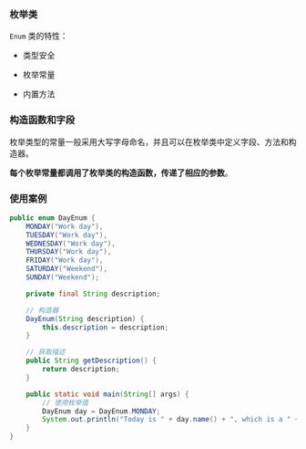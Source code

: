 ### 枚举类

`Enum` 类的特性：

- 类型安全

- 枚举常量
- 内置方法



### 构造函数和字段

枚举类型的常量一般采用大写字母命名，并且可以在枚举类中定义字段、方法和构造器。

**每个枚举常量都调用了枚举类的构造函数，传递了相应的参数**。





### 使用案例

```java
public enum DayEnum {
    MONDAY("Work day"),
    TUESDAY("Work day"),
    WEDNESDAY("Work day"),
    THURSDAY("Work day"),
    FRIDAY("Work day"),
    SATURDAY("Weekend"),
    SUNDAY("Weekend");

    private final String description;

    // 构造器
    DayEnum(String description) {
        this.description = description;
    }

    // 获取描述
    public String getDescription() {
        return description;
    }

    public static void main(String[] args) {
        // 使用枚举值
        DayEnum day = DayEnum.MONDAY;
        System.out.println("Today is " + day.name() + ", which is a " + day.getDescription()); // 输出 Today is MONDAY, which is a Work day
    }
}
```

